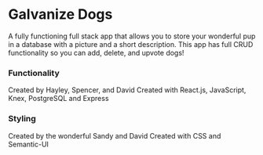 # Galvanize Dogs

A fully functioning full stack app that allows you to store your wonderful pup in a database with a picture and a short 
description. This app has full CRUD functionality so you can add, delete, and upvote dogs! 
 
### Functionality
Created by Hayley, Spencer, and David
Created with React.js, JavaScript, Knex, PostgreSQL and Express
### Styling 
Created by the wonderful Sandy and David
Created with CSS and Semantic-UI

